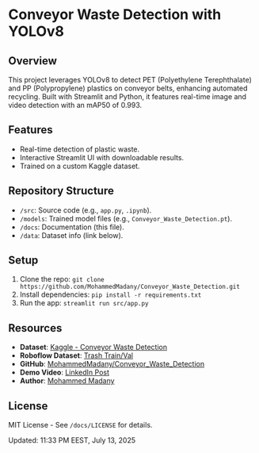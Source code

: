 # Conveyor Waste Detection with YOLOv8

## Overview
This project leverages YOLOv8 to detect PET (Polyethylene Terephthalate) and PP (Polypropylene) plastics on conveyor belts, enhancing automated recycling. Built with Streamlit and Python, it features real-time image and video detection with an mAP50 of 0.993.

## Features
- Real-time detection of plastic waste.
- Interactive Streamlit UI with downloadable results.
- Trained on a custom Kaggle dataset.

## Repository Structure
- `/src`: Source code (e.g., `app.py`, `.ipynb`).
- `/models`: Trained model files (e.g., `Conveyor_Waste_Detection.pt`).
- `/docs`: Documentation (this file).
- `/data`: Dataset info (link below).

## Setup
1. Clone the repo: `git clone https://github.com/MohammedMadany/Conveyor_Waste_Detection.git`
2. Install dependencies: `pip install -r requirements.txt`
3. Run the app: `streamlit run src/app.py`

## Resources
- **Dataset**: [Kaggle - Conveyor Waste Detection](https://www.kaggle.com/datasets/islomjon/conveyor-waste-detection-dataset)
- **Roboflow Dataset**: [Trash Train/Val](https://universe.roboflow.com/trash-dgkke/trash_train_val)
- **GitHub**: [MohammedMadany/Conveyor_Waste_Detection](https://github.com/MohammedMadany/Conveyor_Waste_Detection)
- **Demo Video**: [LinkedIn Post]([https://www.linkedin.com/in/mohammed-madany-20b408224](https://www.linkedin.com/posts/mohammed-madany-20b408224_ai-powered-plastic-detectionwatch-it-activity-7350255595569983491-qX9q?utm_source=share&utm_medium=member_desktop&rcm=ACoAADhNJysBND20WYPA8vmVMsatja0EJad76pg))
- **Author**: [Mohammed Madany](https://www.linkedin.com/in/mohammed-madany-20b408224)

## License
MIT License - See `/docs/LICENSE` for details.

Updated: 11:33 PM EEST, July 13, 2025
